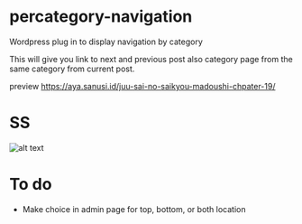 # percategory-navigation
Wordpress plug in to display navigation by category

This will give you link to next and previous post also category page from the same category from current post.

preview https://aya.sanusi.id/juu-sai-no-saikyou-madoushi-chpater-19/

# SS

![alt text](https://github.com/yuriko-aya/percategory-navigation/raw/master/ss.png "Navigation screenshot (top)")

# To do
- Make choice in admin page for top, bottom, or both location 
